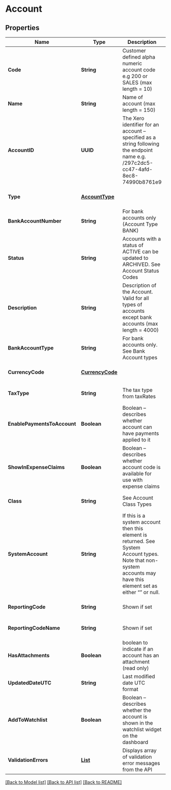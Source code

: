 # Account
## Properties

| Name | Type | Description | Notes |
|------------ | ------------- | ------------- | -------------|
| **Code** | **String** | Customer defined alpha numeric account code e.g 200 or SALES (max length &#x3D; 10) | [optional] [default to null] |
| **Name** | **String** | Name of account (max length &#x3D; 150) | [optional] [default to null] |
| **AccountID** | **UUID** | The Xero identifier for an account – specified as a string following  the endpoint name   e.g. /297c2dc5-cc47-4afd-8ec8-74990b8761e9 | [optional] [default to null] |
| **Type** | [**AccountType**](AccountType.md) |  | [optional] [default to null] |
| **BankAccountNumber** | **String** | For bank accounts only (Account Type BANK) | [optional] [default to null] |
| **Status** | **String** | Accounts with a status of ACTIVE can be updated to ARCHIVED. See Account Status Codes | [optional] [default to null] |
| **Description** | **String** | Description of the Account. Valid for all types of accounts except bank accounts (max length &#x3D; 4000) | [optional] [default to null] |
| **BankAccountType** | **String** | For bank accounts only. See Bank Account types | [optional] [default to null] |
| **CurrencyCode** | [**CurrencyCode**](CurrencyCode.md) |  | [optional] [default to null] |
| **TaxType** | **String** | The tax type from taxRates | [optional] [default to null] |
| **EnablePaymentsToAccount** | **Boolean** | Boolean – describes whether account can have payments applied to it | [optional] [default to null] |
| **ShowInExpenseClaims** | **Boolean** | Boolean – describes whether account code is available for use with expense claims | [optional] [default to null] |
| **Class** | **String** | See Account Class Types | [optional] [default to null] |
| **SystemAccount** | **String** | If this is a system account then this element is returned. See System Account types. Note that non-system accounts may have this element set as either “” or null. | [optional] [default to null] |
| **ReportingCode** | **String** | Shown if set | [optional] [default to null] |
| **ReportingCodeName** | **String** | Shown if set | [optional] [default to null] |
| **HasAttachments** | **Boolean** | boolean to indicate if an account has an attachment (read only) | [optional] [default to false] |
| **UpdatedDateUTC** | **String** | Last modified date UTC format | [optional] [default to null] |
| **AddToWatchlist** | **Boolean** | Boolean – describes whether the account is shown in the watchlist widget on the dashboard | [optional] [default to null] |
| **ValidationErrors** | [**List**](ValidationError.md) | Displays array of validation error messages from the API | [optional] [default to null] |

[[Back to Model list]](../README.md#documentation-for-models) [[Back to API list]](../README.md#documentation-for-api-endpoints) [[Back to README]](../README.md)

